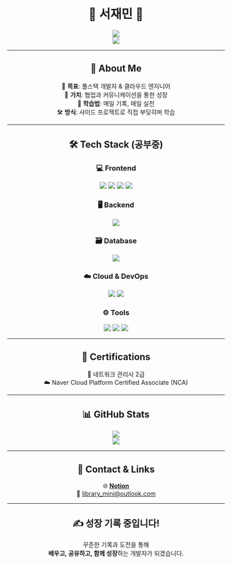 <h1 align="center">🌱 서재민 🌱</h1>

<p align="center">
  <img src="https://readme-typing-svg.herokuapp.com?font=Fira+Code&duration=2000&pause=1000&color=1BC5F1&center=true&vCenter=true&width=435&lines=Full+Stack+Developer;" />
  <br/>
  <img src="https://readme-typing-svg.herokuapp.com?font=Fira+Code&duration=2000&pause=1000&color=1BC5F1&center=true&vCenter=true&width=435&lines=Cloud+Engineer;" />
</p>

---

<h2 align="center">📌 About Me</h2>

<p align="center">
🚀 <strong>목표</strong>: 풀스택 개발자 & 클라우드 엔지니어<br/>
💬 <strong>가치</strong>: 협업과 커뮤니케이션을 통한 성장<br/>
🧠 <strong>학습법</strong>: 매일 기록, 매일 실전<br/>
🛠️ <strong>방식</strong>: 사이드 프로젝트로 직접 부딪히며 학습
</p>

---

<h2 align="center">🛠️ Tech Stack (공부중)</h2>

<h3 align="center">💻 Frontend</h3>
<p align="center">
  <img src="https://img.shields.io/badge/HTML5-E34F26?style=flat&logo=html5&logoColor=white"/>
  <img src="https://img.shields.io/badge/JavaScript-F7DF1E?style=flat&logo=javascript&logoColor=black"/>
  <img src="https://img.shields.io/badge/CSS3-1572B6?style=flat&logo=css3&logoColor=white"/>
  <img src="https://img.shields.io/badge/React-61DAFB?style=flat&logo=react&logoColor=black"/>
</p>

<h3 align="center">🖥 Backend</h3>
<p align="center">
  <img src="https://img.shields.io/badge/Node.js-339933?style=flat&logo=node.js&logoColor=white"/>
</p>

<h3 align="center">🗃 Database</h3>
<p align="center">
  <img src="https://img.shields.io/badge/MySQL-4479A1?style=flat&logo=mysql&logoColor=white"/>
</p>

<h3 align="center">☁️ Cloud & DevOps</h3>
<p align="center">
  <img src="https://img.shields.io/badge/Naver%20Cloud-03C75A?style=flat&logoColor=white"/>
  <img src="https://img.shields.io/badge/Docker-2496ED?style=flat&logo=docker&logoColor=white"/>
</p>

<h3 align="center">⚙ Tools</h3>
<p align="center">
  <img src="https://img.shields.io/badge/Git-F05032?style=flat&logo=git&logoColor=white"/>
  <img src="https://img.shields.io/badge/VSCode-007ACC?style=flat&logo=visual-studio-code&logoColor=white"/>
  <img src="https://img.shields.io/badge/GitHub-181717?style=flat&logo=github&logoColor=white"/>
</p>

---

<h2 align="center">📜 Certifications</h2>

<p align="center">
🧩 네트워크 관리사 2급<br/>
☁️ Naver Cloud Platform Certified Associate (NCA)
</p>

---

<h2 align="center">📊 GitHub Stats</h2>

<p align="center">
  <img src="https://github-readme-stats.vercel.app/api/top-langs/?username=library-min&layout=compact&theme=tokyonight&hide_border=true&langs_count=6" /><br/>
  <img src="https://github-readme-stats.vercel.app/api?username=library-min&show_icons=true&theme=tokyonight&hide_border=true" />
</p>

---

<h2 align="center">🔗 Contact & Links</h2>

<p align="center">
🌐 <a href="https://www.notion.so/Library_Min-s-Library-1d4ebef145e3808cb050f5a72dbafbe1" target="_blank"><strong>Notion</strong></a><br/>
📧 <a href="mailto:library_mini@outlook.com">library_mini@outlook.com</a>
</p>

---

<h2 align="center">✍ 성장 기록 중입니다!</h2>

<p align="center">
  꾸준한 기록과 도전을 통해<br/>
  <strong>배우고, 공유하고, 함께 성장</strong>하는 개발자가 되겠습니다.
</p>
